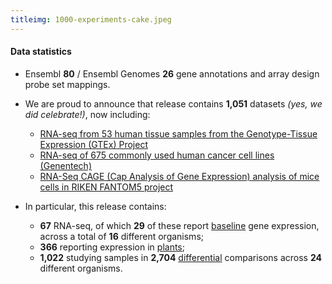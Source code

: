 ```yaml
---
titleimg: 1000-experiments-cake.jpeg
---
```


#### Data statistics

- Ensembl **80** / Ensembl Genomes **26** gene annotations and array design probe set mappings.
- We are proud to announce that release contains **1,051** datasets _(yes, we did celebrate!)_, now including:
    - [RNA-seq from 53 human tissue samples from the Genotype-Tissue Expression (GTEx) Project](https://www.ebi.ac.uk/gxa/experiments/E-MTAB-2919)
    - [RNA-seq of 675 commonly used human cancer cell lines (Genentech)](https://www.ebi.ac.uk/gxa/experiments/E-MTAB-2706)
    - [RNA-Seq CAGE (Cap Analysis of Gene Expression) analysis of mice cells in RIKEN FANTOM5 project](https://www.ebi.ac.uk/gxa/experiments/E-MTAB-3578)

- In particular, this release contains:
    - **67** RNA-seq, of which **29** of these report [baseline](https://www.ebi.ac.uk/gxa/baseline/experiments) gene expression, across a total of **16** different organisms;
    - **366** reporting expression in [plants](https://www.ebi.ac.uk/gxa/plant/experiments);
    - **1,022** studying samples in **2,704** [differential](https://www.ebi.ac.uk/gxa/help/index.html#differential-expression) comparisons across **24** different organisms.

